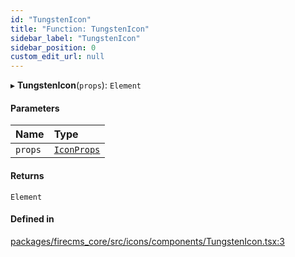 ```yaml
---
id: "TungstenIcon"
title: "Function: TungstenIcon"
sidebar_label: "TungstenIcon"
sidebar_position: 0
custom_edit_url: null
---
```


▸ **TungstenIcon**(`props`): `Element`

#### Parameters

| Name | Type |
| :------ | :------ |
| `props` | [`IconProps`](../types/IconProps.md) |

#### Returns

`Element`

#### Defined in

[packages/firecms_core/src/icons/components/TungstenIcon.tsx:3](https://github.com/FireCMSco/firecms/blob/d45f3739/packages/firecms_core/src/icons/components/TungstenIcon.tsx#L3)
